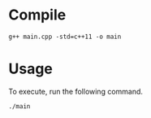 # Compile

```
g++ main.cpp -std=c++11 -o main
```

# Usage

To execute, run the following command. 

```
./main
```
